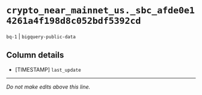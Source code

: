 # `crypto_near_mainnet_us._sbc_afde0e14261a4f198d8c052bdf5392cd`
`bq-1` | `bigquery-public-data`

## Column details
* [TIMESTAMP] `last_update`

-------------------------------------------------------------------------------
*Do not make edits above this line.*
